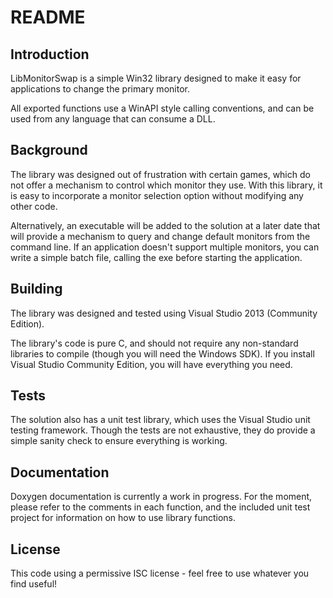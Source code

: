 # README #

## Introduction ##
LibMonitorSwap is a simple Win32 library designed to make it easy 
for applications to change the primary monitor. 

All exported functions use a WinAPI style calling conventions, 
and can be used from any language that can consume a DLL.

## Background ##
The library was designed out of frustration with certain games,
which do not offer a mechanism to control which monitor they use. 
With this library, it is easy to incorporate a monitor selection
option without modifying any other code. 

Alternatively, an executable will be added to the solution at
a later date that will provide a mechanism to query and change
default monitors from the command line. If an application doesn't
support multiple monitors, you can write a simple batch file, 
calling the exe before starting the application.

## Building ##
The library was designed and tested using Visual Studio 2013
(Community Edition). 

The library's code is pure C, and should not require any 
non-standard libraries to compile (though you will need the
Windows SDK). If you install Visual Studio Community Edition,
you will have everything you need.

## Tests ##
The solution also has a unit test library, which uses the Visual Studio
unit testing framework. Though the tests are not exhaustive,
they do provide a simple sanity check to ensure everything is working.

## Documentation ##
Doxygen documentation is currently a work in progress. For the moment,
please refer to the comments in each function, and the included unit 
test project for information on how to use library functions.

## License ##
This code using a permissive ISC license - feel free to use whatever you
find useful!



